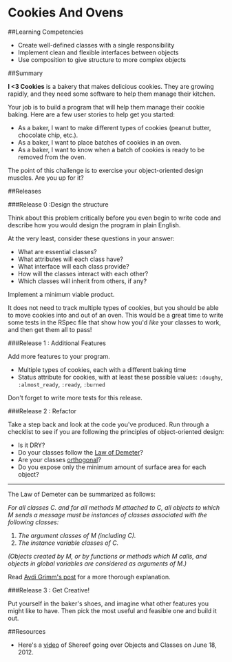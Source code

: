 # Cookies And Ovens 
 
##Learning Competencies 

* Create well-defined classes with a single responsibility
* Implement clean and flexible interfaces between objects
* Use composition to give structure to more complex objects

##Summary 

 **I <3 Cookies** is a bakery that makes delicious cookies.  They are growing rapidly, and they need some software to help them manage their kitchen.
  
Your job is to build a program that will help them manage their cookie baking.  Here are a few user stories to help get you started:
    
- As a baker, I want to make different types of cookies (peanut butter, chocolate chip, etc.).
- As a baker, I want to place batches of cookies in an oven.
- As a baker, I want to know when a batch of cookies is ready to be removed from the oven.
  
The point of this challenge is to exercise your object-oriented design muscles.  Are you up for it?

##Releases

###Release 0 :Design the structure

Think about this problem critically before you even begin to write code and describe how you would design the program in plain English.
        
At the very least, consider these questions in your answer:
        
- What are essential classes?
- What attributes will each class have?
- What interface will each class provide?
- How will the classes interact with each other?
- Which classes will inherit from others, if any?



Implement a minimum viable product.  

It does not need to track multiple types of cookies, but you should be able to move cookies into and out of an oven.  This would be a great time to write some tests in the RSpec file that show how you'd _like_ your classes to work, and then get them all to pass!

###Release 1 : Additional Features

Add more features to your program.
      
- Multiple types of cookies, each with a different baking time
- Status attribute for cookies, with at least these possible values: `:doughy`, `:almost_ready`, `:ready`, `:burned`

Don't forget to write more tests for this release.

###Release 2 : Refactor

Take a step back and look at the code you've produced.  Run through a checklist to see if you are following the principles of object-oriented design:
        
- Is it DRY?
- Do your classes follow the [Law of Demeter](http://en.wikipedia.org/wiki/Law_of_Demeter)?
- Are your classes [orthogonal](http://stackoverflow.com/a/1527430)?
- Do you expose only the minimum amount of surface area for each object?

---

The Law of Demeter can be summarized as follows:

*For all classes C. and for all methods M attached to C, all objects to which M sends a message must be instances of classes associated with the following classes:*

1. *The argument classes of M (including C).*
2. *The instance variable classes of C.*

*(Objects created by M, or by functions or methods which M calls, and objects in global variables are considered as arguments of M.)*
      
Read [Avdi Grimm's post](http://devblog.avdi.org/2011/07/05/demeter-its-not-just-a-good-idea-its-the-law/) for a more thorough explanation.

###Release 3 : Get Creative!

Put yourself in the baker's shoes, and imagine what other features you might like to have.  Then pick the most useful and feasible one and build it out. 

<!-- ##Optimize Your Learning  -->

##Resources

* Here's a [video](http://shereef.wistia.com/medias/cbb6172797) of Shereef going over Objects and Classes on June 18, 2012.

